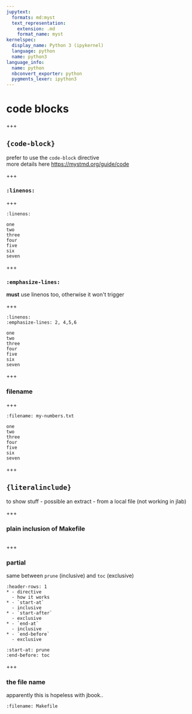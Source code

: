 ```yaml
---
jupytext:
  formats: md:myst
  text_representation:
    extension: .md
    format_name: myst
kernelspec:
  display_name: Python 3 (ipykernel)
  language: python
  name: python3
language_info:
  name: python
  nbconvert_exporter: python
  pygments_lexer: ipython3
---
```


# code blocks

+++

## `{code-block}`

prefer to use the `code-block` directive  
more details here <https://mystmd.org/guide/code>

+++

### `:linenos:`

+++

```{code-block}
:linenos:

one
two
three
four
five
six
seven
```

+++

### `:emphasize-lines:`

**must** use linenos too, otherwise it won't trigger

+++

```{code-block}
:linenos:
:emphasize-lines: 2, 4,5,6

one
two
three
four
five
six
seven
```

+++

### filename

+++

```{code-block}
:filename: my-numbers.txt

one
two
three
four
five
six
seven
```

+++

## `{literalinclude}`

to show stuff - possible an extract - from a local file
(not working in jlab)

+++

### plain inclusion of Makefile

```{literalinclude} Makefile
```

+++

### partial

same between `prune` (inclusive) and `toc` (exclusive)

```{list-table}
:header-rows: 1
* - directive
  - how it works
* - `start-at`
  - inclusive
* - `start-after`
  - exclusive
* - `end-at`
  - inclusive
* - `end-before`
  - exclusive
```

```{literalinclude} Makefile
:start-at: prune
:end-before: toc
```

+++

### the file name

apparently this is hopeless with jbook..

```{literalinclude} Makefile
:filename: Makefile

```

```{code-cell} ipython3

```
